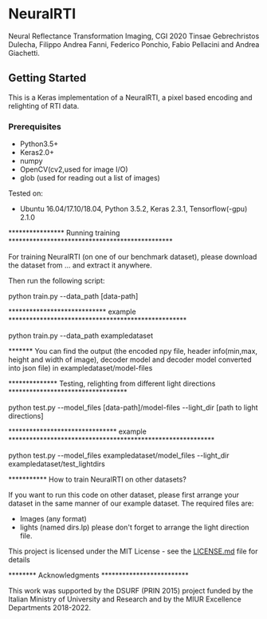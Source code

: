 # NeuralRTI

Neural Reflectance Transformation Imaging, CGI 2020
Tinsae Gebrechristos Dulecha,  Filippo Andrea Fanni, Federico Ponchio, Fabio Pellacini and Andrea Giachetti.



## Getting Started

This is a Keras implementation of a NeuralRTI, a pixel based encoding and relighting of RTI data.


### Prerequisites

- Python3.5+
- Keras2.0+
- numpy
- OpenCV(cv2,used for image I/O)
- glob (used for reading out a list of images)

Tested on:
- Ubuntu 16.04/17.10/18.04, Python 3.5.2, Keras 2.3.1, Tensorflow(-gpu) 2.1.0

**************** Running training *********************************************** 

For training NeuralRTI (on one of our benchmark dataset), please download the dataset from ... and extract it anywhere. 

Then run the following script:

python train.py --data_path [data-path]

**************************** example ***************************************************

python train.py --data_path exampledataset

******* You can find the output (the encoded npy file, header info(min,max, height and width of image), decoder model and decoder model converted into json file) in exampledataset/model-files



************** Testing, relighting from different light directions **********************************

python test.py --model_files [data-path]/model-files --light_dir [path to light directions]

******************************* example ***********************************************************

python test.py --model_files exampledataset/model_files --light_dir exampledataset/test_lightdirs

***********  How to train NeuralRTI on other datasets?

If you want to run this code on other dataset, please first arrange your dataset in the same manner of our example dataset. The required files are:
- Images (any format)
- lights (named dirs.lp)
please don't forget to arrange the light direction file. 


This project is licensed under the MIT License - see the [LICENSE.md](LICENSE) file for details

******** Acknowledgments *************************

This work was supported by the DSURF (PRIN 2015) project funded by the Italian Ministry of University and Research and by the MIUR Excellence Departments 2018-2022.




